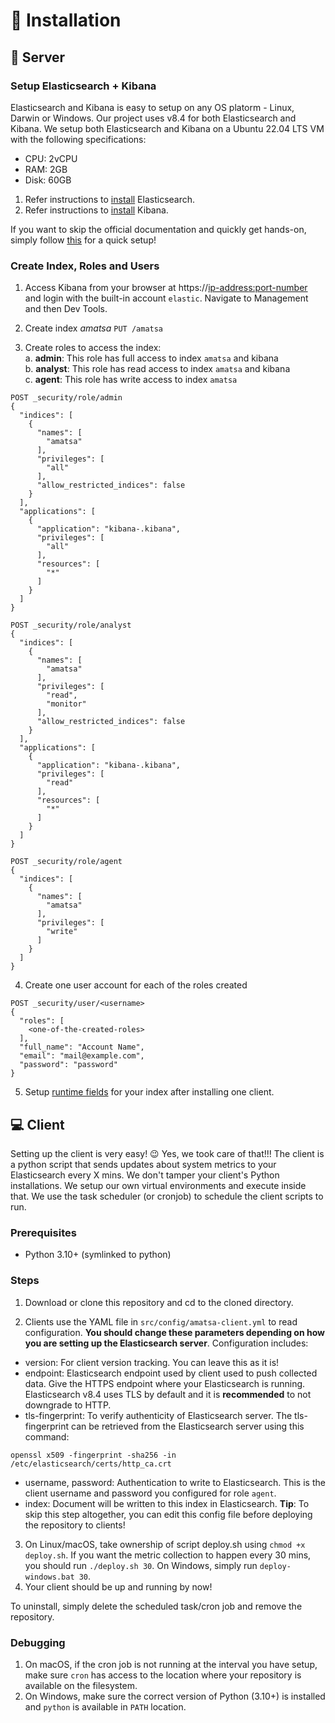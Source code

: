 # 🧰 Installation

## 🚀 Server

### Setup Elasticsearch + Kibana

Elasticsearch and Kibana is easy to setup on any OS platorm - Linux, Darwin or Windows. Our project uses v8.4 for both Elasticsearch and Kibana.
We setup both Elasticsearch and Kibana on a Ubuntu 22.04 LTS VM with the following specifications:

- CPU: 2vCPU
- RAM: 2GB
- Disk: 60GB

1. Refer instructions to [install](https://www.elastic.co/guide/en/elasticsearch/reference/8.4/install-elasticsearch.html) Elasticsearch.
1. Refer instructions to [install](https://www.elastic.co/guide/en/kibana/current/install.html) Kibana.

If you want to skip the official documentation and quickly get hands-on, simply follow [this](https://std.rocks/gnulinux_siem_01_install_v8.html) for a quick setup!

### Create Index, Roles and Users

1. Access Kibana from your browser at https://<ip-address:port-number> and login with the built-in account `elastic`. Navigate to Management and then Dev Tools.

1. Create index *amatsa*
   `PUT /amatsa`

1. Create roles to access the index:<br/>
   a. **admin**: This role has full access to index `amatsa` and kibana<br/>
   b. **analyst**: This role has read access to index `amatsa` and kibana<br/>
   c. **agent**: This role has write access to index `amatsa`<br/>

```Text
POST _security/role/admin
{
  "indices": [
    {
      "names": [
        "amatsa"
      ],
      "privileges": [
        "all"
      ],
      "allow_restricted_indices": false
    }
  ],
  "applications": [
    {
      "application": "kibana-.kibana",
      "privileges": [
        "all"
      ],
      "resources": [
        "*"
      ]
    }
  ]
}
```

```Text
POST _security/role/analyst
{
  "indices": [
    {
      "names": [
        "amatsa"
      ],
      "privileges": [
        "read",
        "monitor"
      ],
      "allow_restricted_indices": false
    }
  ],
  "applications": [
    {
      "application": "kibana-.kibana",
      "privileges": [
        "read"
      ],
      "resources": [
        "*"
      ]
    }
  ]
}
```

```Text
POST _security/role/agent
{
  "indices": [
    {
      "names": [
        "amatsa"
      ],
      "privileges": [
        "write"
      ]
    }
  ]
}
```

4. Create one user account for each of the roles created

```Text
POST _security/user/<username>
{
  "roles": [
    <one-of-the-created-roles>
  ],
  "full_name": "Account Name",
  "email": "mail@example.com",
  "password": "password"
}
```

5. Setup [runtime fields](data/index/runtime_fields.md) for your index after installing one client.

## 💻 Client

Setting up the client is very easy! 😉 Yes, we took care of that!!! The client is a python script that sends updates about system metrics to your Elasticsearch every X mins. We don't tamper your client's Python installations. We setup our own virtual environments and execute inside that. We use the task scheduler (or cronjob) to schedule the client scripts to run.

### Prerequisites

- Python 3.10+ (symlinked to python)

### Steps

1. Download or clone this repository and cd to the cloned directory.

1. Clients use the YAML file in `src/config/amatsa-client.yml` to read configuration. **You should change these parameters depending on how you are setting up the Elasticsearch server**. Configuration includes:

- version: For client version tracking. You can leave this as it is!
- endpoint: Elasticsearch endpoint used by client used to push collected data. Give the HTTPS endpoint where your Elasticsearch is running. Elasticsearch v8.4 uses TLS by default and it is **recommended** to not downgrade to HTTP.
- tls-fingerprint: To verify authenticity of Elasticsearch server. The tls-fingerprint can be retrieved from the Elasticsearch server using this command:

```Text
openssl x509 -fingerprint -sha256 -in /etc/elasticsearch/certs/http_ca.crt
```

- username, password: Authentication to write to Elasticsearch. This is the client username and password you configured for role `agent`.
- index: Document will be written to this index in Elasticsearch. **Tip**: To skip this step altogether, you can edit this config file before deploying the repository to clients!

3. On Linux/macOS, take ownership of script deploy.sh using `chmod +x deploy.sh`. If you want the metric collection to happen every 30 mins, you should run `./deploy.sh 30`. On Windows, simply run `deploy-windows.bat 30`.
1. Your client should be up and running by now!

To uninstall, simply delete the scheduled task/cron job and remove the repository.

### Debugging

1. On macOS, if the cron job is not running at the interval you have setup, make sure `cron` has access to the location where your repository is available on the filesystem.
1. On Windows, make sure the correct version of Python (3.10+) is installed and `python` is available in `PATH` location.
